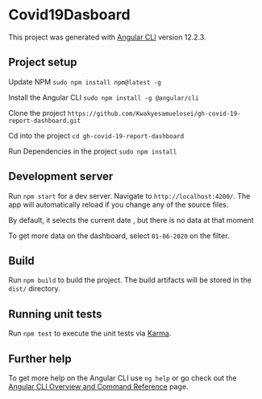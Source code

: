 # Covid19Dasboard

This project was generated with [Angular CLI](https://github.com/angular/angular-cli) version 12.2.3.

## Project setup

Update NPM `sudo npm install npm@latest -g` 

Install the Angular CLI `sudo npm install -g @angular/cli` 

Clone the project `https://github.com/Kwakyesamuelosei/gh-covid-19-report-dashboard.git` 

Cd into the project `cd gh-covid-19-report-dashboard` 

Run Dependencies in the project `sudo npm install`

## Development server

Run `npm start` for a dev server. Navigate to `http://localhost:4200/`. The app will automatically reload if you change any of the source files.

By default, it selects the current date , but there is no data at that moment

To get more data on the dashboard, select `01-06-2020` on the filter.

## Build

Run `npm build` to build the project. The build artifacts will be stored in the `dist/` directory.

## Running unit tests

Run `npm test` to execute the unit tests via [Karma](https://karma-runner.github.io).

## Further help

To get more help on the Angular CLI use `ng help` or go check out the [Angular CLI Overview and Command Reference](https://angular.io/cli) page.
